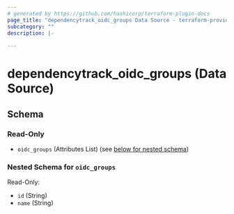 ```yaml
---
# generated by https://github.com/hashicorp/terraform-plugin-docs
page_title: "dependencytrack_oidc_groups Data Source - terraform-provider-dependency-track"
subcategory: ""
description: |-
  
---
```


# dependencytrack_oidc_groups (Data Source)





<!-- schema generated by tfplugindocs -->
## Schema

### Read-Only

- `oidc_groups` (Attributes List) (see [below for nested schema](#nestedatt--oidc_groups))

<a id="nestedatt--oidc_groups"></a>
### Nested Schema for `oidc_groups`

Read-Only:

- `id` (String)
- `name` (String)
